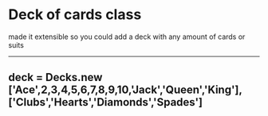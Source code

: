 # Deck of cards class

made it extensible so you could add a deck with any amount of cards or suits

---
deck = Decks.new ['Ace',2,3,4,5,6,7,8,9,10,'Jack','Queen','King'], ['Clubs','Hearts','Diamonds','Spades']
---
